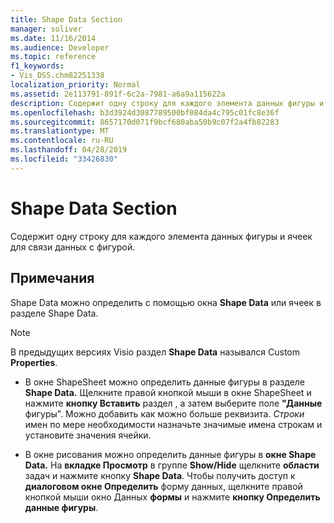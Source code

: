 ```yaml
---
title: Shape Data Section
manager: soliver
ms.date: 11/16/2014
ms.audience: Developer
ms.topic: reference
f1_keywords:
- Vis_DSS.chm82251338
localization_priority: Normal
ms.assetid: 2e113791-891f-6c2a-7981-a6a9a115622a
description: Содержит одну строку для каждого элемента данных фигуры и ячеек для связи данных с фигурой.
ms.openlocfilehash: b3d3924d3087789500bf084da4c795c01fc8e36f
ms.sourcegitcommit: 8657170d071f9bcf680aba50b9c07f2a4fb82283
ms.translationtype: MT
ms.contentlocale: ru-RU
ms.lasthandoff: 04/28/2019
ms.locfileid: "33426830"
---
```

# <a name="shape-data-section"></a>Shape Data Section

Содержит одну строку для каждого элемента данных фигуры и ячеек для связи данных с фигурой.
  
## <a name="remarks"></a>Примечания

Shape Data можно определить с помощью окна **Shape Data** или ячеек в разделе Shape Data. 
  
> [!NOTE]
> В предыдущих версиях Visio раздел **Shape Data** назывался Custom **Properties**. 
  
- В окне ShapeSheet можно определить данные фигуры в разделе **Shape Data.** Щелкните правой кнопкой мыши в окне ShapeSheet и нажмите **кнопку Вставить** раздел , а затем выберите поле **"Данные** фигуры". Можно добавить как можно больше реквизита.  *Строки*  имен по мере необходимости назначьте значимые имена строкам и установите значения ячейки. 
    
- В окне рисования можно определить данные фигуры в **окне Shape Data.** На **вкладке Просмотр** в группе **Show/Hide** щелкните **области** задач и нажмите кнопку **Shape Data**. Чтобы получить доступ к **диалоговом окне Определить** форму данных, щелкните правой кнопкой мыши окно Данных **формы** и нажмите **кнопку Определить данные фигуры**.
    

